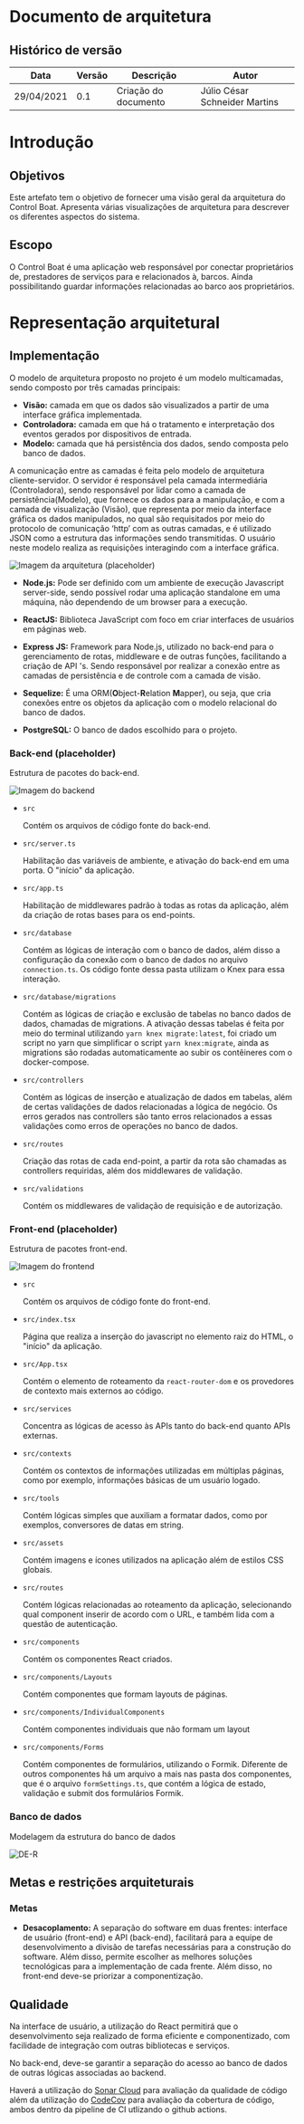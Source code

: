 # Documento de arquitetura

## Histórico de versão

| Data | Versão | Descrição | Autor |
| ------ | ---------- | ------------- | -------- |
| 29/04/2021 | 0.1 | Criação do documento | Júlio César Schneider Martins  |


# Introdução

## Objetivos 

Este artefato tem o objetivo de fornecer uma visão geral da arquitetura do Control Boat. Apresenta várias visualizações de arquitetura para descrever os diferentes aspectos do sistema.

## Escopo

O Control Boat é uma aplicação web responsável por conectar proprietários de, prestadores de serviços para e relacionados à, barcos. Ainda possibilitando guardar informações relacionadas ao barco aos proprietários.

# Representação arquitetural

## Implementação

O modelo de arquitetura proposto no projeto é um modelo multicamadas, sendo composto por três camadas principais:

* **Visão:** camada em que os dados são visualizados a partir de uma interface gráfica implementada.
* **Controladora:** camada em que há o tratamento e interpretação dos eventos gerados por dispositivos de entrada.
* **Modelo:** camada que há persistência dos dados, sendo composta pelo banco de dados.

A comunicação entre as camadas é feita pelo modelo de arquitetura cliente-servidor. O servidor é responsável pela camada intermediária (Controladora), sendo responsável por lidar como a camada de persistência(Modelo), que fornece os dados para a manipulação, e com a camada de visualização (Visão), que representa por meio da interface gráfica os dados manipulados,  no qual são requisitados por meio do protocolo de comunicação ‘http’ com as outras camadas, e é utilizado JSON como a estrutura das informações sendo transmitidas. O usuário neste modelo realiza as requisições interagindo com a interface gráfica. 

![Imagem da arquitetura](assets/MVC.png) (placeholder)

* **Node.js:** Pode ser definido com um ambiente de execução Javascript server-side, sendo possível rodar uma aplicação standalone em uma máquina, não dependendo de um browser para a execução.

* **ReactJS:** Biblioteca JavaScript com foco em criar interfaces de usuários em páginas web.

* **Express JS:** Framework para Node.js, utilizado no back-end para o gerenciamento de rotas, middleware e de outras funções, facilitando a criação de API 's. Sendo responsável por realizar a conexão entre as camadas de persistência e de controle com a camada de visão.


* **Sequelize:** É uma ORM(**O**bject-**R**elation **M**apper), ou seja, que cria conexões entre os objetos da aplicação com o modelo relacional do banco de dados.

* **PostgreSQL:** O banco de dados escolhido para o projeto.

### Back-end (placeholder)
Estrutura de pacotes do back-end.

![Imagem do backend](assets/pastas-backend.png)

* `src`

  Contém os arquivos de código fonte do back-end.

* `src/server.ts`

  Habilitação das variáveis de ambiente, e ativação do back-end em uma porta. O "início" da aplicação.

* `src/app.ts`

  Habilitação de middlewares padrão à todas as rotas da aplicação, além da criação de rotas bases para os end-points.

* `src/database`

  Contém as lógicas de interação com o banco de dados, além disso a configuração da conexão com o banco de dados no arquivo `connection.ts`. Os código fonte dessa pasta utilizam o Knex para essa interação.

* `src/database/migrations` 

  Contém as lógicas de criação e exclusão de tabelas no banco dados de dados, chamadas de migrations. A ativação dessas tabelas é feita por meio do terminal utilizando ``yarn knex migrate:latest``, foi criado um script no yarn que simplificar o script ``yarn knex:migrate``, ainda as migrations são rodadas automaticamente ao subir os contêineres com o docker-compose.

* `src/controllers`

  Contém as lógicas de inserção e atualização de dados em tabelas, além de certas validações de dados relacionadas a lógica de negócio. Os erros gerados nas controllers são tanto erros relacionados a essas validações como erros de operações no banco de dados.

* `src/routes`

  Criação das rotas de cada end-point, a partir da rota são chamadas as controllers requiridas, além dos middlewares de validação.

* `src/validations`

  Contém os middlewares de validação de requisição e de autorização.

  

### Front-end (placeholder)
Estrutura de pacotes front-end.

![Imagem do frontend](assets/pastas-frontend.png)

* `src`

  Contém os arquivos de código fonte do front-end.

* `src/index.tsx`

  Página que realiza a inserção do javascript no elemento raiz do HTML, o "início" da aplicação.

* `src/App.tsx`

  Contém o elemento de roteamento da ``react-router-dom`` e os provedores de contexto mais externos ao código.

* `src/services`

  Concentra as lógicas de acesso às APIs tanto do back-end quanto APIs externas.

* `src/contexts`

  Contém os contextos de informações utilizadas em múltiplas páginas, como por exemplo, informações básicas de um usuário logado.

* `src/tools`

  Contém lógicas simples que auxiliam a formatar dados, como por exemplos, conversores de datas em string.

* `src/assets`

  Contém imagens e ícones utilizados na aplicação além de estilos CSS globais.

* `src/routes`

  Contém lógicas relacionadas ao roteamento da aplicação, selecionando qual component inserir de acordo com o URL, e também lida com a questão de autenticação.

* `src/components`

  Contém os componentes React criados.

* `src/components/Layouts`

  Contém componentes que formam layouts de páginas.

* `src/components/IndividualComponents`

  Contém componentes individuais que não formam um layout

* `src/components/Forms`

  Contém componentes de formulários, utilizando o Formik. Diferente de outros componentes há um arquivo a mais nas pasta dos componentes, que é o arquivo ``formSettings.ts``, que contém a lógica de estado, validação e submit dos formulários Formik.

### Banco de dados
Modelagem da estrutura do banco de dados

![DE-R](assets/der.png)

## Metas e restrições arquiteturais

### Metas

* **Desacoplamento:** A separação do software em duas frentes: interface de usuário (front-end) e API (back-end), facilitará para a equipe de desenvolvimento a divisão de tarefas necessárias para a construção do software. Além disso, permite escolher as melhores soluções tecnológicas para a implementação de cada frente. Além disso, no front-end deve-se priorizar a componentização.

## Qualidade

Na interface de usuário, a utilização do React permitirá que o desenvolvimento seja realizado de forma eficiente e componentizado, com facilidade de integração com outras bibliotecas e serviços.

No back-end, deve-se garantir a separação do acesso ao banco de dados de outras lógicas associadas ao backend.

Haverá a utilização do [Sonar Cloud](https://sonarcloud.io) para avaliação da qualidade de código além da utilização do [CodeCov](https://about.codecov.io/) para avaliação da cobertura de código, ambos dentro da pipeline de CI utlizando o github actions.


